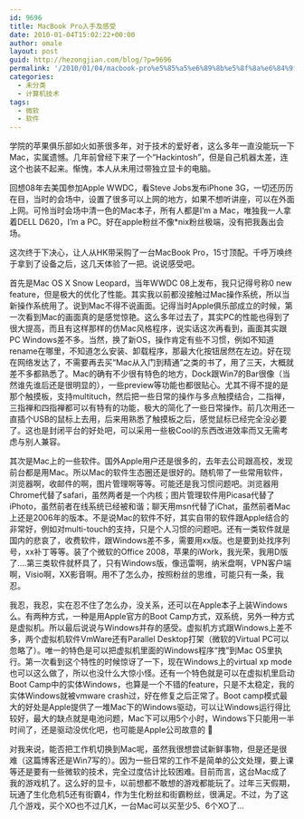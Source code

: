 ```yaml
---
id: 9696
title: MacBook Pro入手及感受
date: 2010-01-04T15:02:22+00:00
author: omale
layout: post
guid: http://hezongjian.com/blog/?p=9696
permalink: '/2010/01/04/macbook-pro%e5%85%a5%e6%89%8b%e5%8f%8a%e6%84%9f%e5%8f%97/'
categories:
  - 未分类
  - 计算机技术
tags:
  - 微软
  - 软件
---
```

学院的苹果俱乐部如火如荼很多年，对于技术的爱好者，这么多年一直没能玩一下Mac，实属遗憾。几年前曾经下来了一个&ldquo;Hackintosh&rdquo;，但是自己机器太差，连这个也装不起来。惭愧，本人从未用过带独立显卡的电脑。

回想08年去美国参加Apple WWDC，看Steve Jobs发布iPhone 3G，一切还历历在目，当时的会场中，设置了很多可以上网的地方，如果不想听讲座，可以在外面上网。可怜当时会场中清一色的Mac本子，所有人都是I&#8217;m a Mac，唯独我一人拿着DELL D620，I&#8217;m a PC。好在apple粉丝不像*nix粉丝极端，没有把我轰出会场。

这次终于下决心，让人从HK带采购了一台MacBook Pro，15寸顶配。千呼万唤终于拿到了设备之后，这几天体验了一把。说说感受吧。

首先是Mac OS X Snow Leopard，当年WWDC 08上发布，我只记得号称0 new feature，但是极大的优化了性能。其实我以前都没接触过Mac操作系统，所以当新操作系统用了。说到Mac不得不说画面。记得当时Apple俱乐部成立的时候，第一次看到Mac的画面真的是感觉惊艳。这么多年过去了，其实PC的性能也得到了很大提高，而且有这样那样的仿Mac风格程序，说实话这次再看到，画面其实跟PC Windows差不多。当然，换了新OS，操作肯定有些不习惯，例如不知道rename在哪里，不知道怎么安装、卸载程序，那最大化按钮居然在左边。好在现在网络发达了，不需要再去买&ldquo;Mac从入门到精通&rdquo;之类的书了，用了三天，大概就差不多都熟悉了。Mac的确有不少很有特色的地方，Dock跟Win7的Bar很像（当然谁先谁后还是很明显的），一些preview等功能也都很贴心。尤其不得不提的是那个触摸板，支持multituch，然后把一些日常的操作与多点触摸结合，二指禅，三指禅和四指禅都可以有特有的功能，极大的简化了一些日常操作。前几次用还一直插个USB的鼠标上去用，后来用熟悉了触摸板之后，感觉鼠标已经完全没必要了。这也是封闭平台的好处吧，可以采用一些极Cool的东西改进效率而又无需考虑与别人兼容。

其次是Mac上的一些软件。国外Apple用户还是很多的，去年去公司跟高校，发现前台都是用Mac。所以Mac的软件生态圈还是很好的。随机带了一些常用软件，浏览器啊，收邮件的啊，图片管理啊等等。可能还是我习惯问题吧。浏览器用Chrome代替了safari，虽然两者是一个内核；图片管理软件用Picasa代替了iPhoto，虽然前者在线系统已经被和谐；聊天用msn代替了iChat，虽然前者Mac上还是2006年的版本。不是说Mac的软件不好，其实自带的软件跟Apple结合的非常好，例如对multi-touch的支持，只是个人习惯的问题吧。还有一类软件就是国内的悲哀了，收费软件，跟Windows差不多，需要用xx版。也是要到处找序列号，xx补丁等等。装了个微软的Office 2008，苹果的iWork，我光荣，我用D版了&#8230;.第三类软件就杯具了，只有Windows版，像迅雷啊，纳米盘啊，VPN客户端啊，Visio啊，XX影音啊。用不了怎么办，按照粉丝的思维，可能只有一条，我忍。

我忍，我忍，实在忍不住了怎么办，没关系，还可以在Apple本子上装Windows么。有两种方式，一种是用Apple官方的Boot Camp方式，双系统，另外一种方式是虚拟机。所以最后说说与Windows并存的感受。虚拟机方式跟Windows上差不多，两个虚拟机软件VmWare还有Parallel Desktop打架（微软的Virtual PC可以忽略了）。唯一的特色是可以把虚拟机里面的Windows程序&ldquo;拽&rdquo;到Mac OS里执行。第一次看到这个特性的时候惊讶了一下，现在Windows上的virtual xp mode也可以这么做了，所以也没什么大惊小怪。还有一个特色就是可以在虚拟机里启动Boot Camp中的实体Windows，也算是一个不错的feature，只是不太稳定，我的实体Windows就被vmware crash过，好在修复之后正常了。Boot camp模式最大的好处是Apple提供了一堆Mac下的Windows驱动，可以让Windows运行得比较好，最大的缺点就是电池问题，Mac下可以用5个小时，Windows下只能用一半时间了，还是驱动没优化吧，也可能是Apple公司故意的 🙂

对我来说，能否把工作机切换到Mac呢，虽然我很想尝试新鲜事物，但是还是很难（这篇博客还是Win7写的）。因为一些日常的工作不是简单的公文处理，要上课等还是要有一些微软的技术，完全过度估计比较困难。目前而言，这台Mac成了我的游戏机了。这么好的显卡，以前想都不敢想的游戏都能玩了。过年三天假期，玩通了生化危机5还有街霸4，作为生化粉丝和街霸粉丝，很满足。不过，为了这几个游戏，买个XO也不过几K，一台Mac可以买至少5、6个XO了&#8230;

&nbsp;

&nbsp;